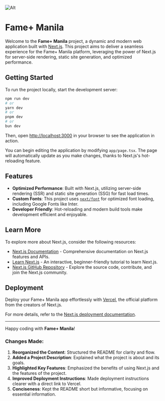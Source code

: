 ![Alt](https://repobeats.axiom.co/api/embed/be569667f97dd99a6e32e06c920dff70597115d3.svg "Repobeats analytics image")

# Fame+ Manila

Welcome to the **Fame+ Manila** project, a dynamic and modern web application built with [Next.js](https://nextjs.org/). This project aims to deliver a seamless experience for the Fame+ Manila platform, leveraging the power of Next.js for server-side rendering, static site generation, and optimized performance.

## Getting Started

To run the project locally, start the development server:

```bash
npm run dev
# or
yarn dev
# or
pnpm dev
# or
bun dev
```

Then, open [http://localhost:3000](http://localhost:3000) in your browser to see the application in action.

You can begin editing the application by modifying `app/page.tsx`. The page will automatically update as you make changes, thanks to Next.js's hot-reloading feature.

## Features

- **Optimized Performance**: Built with Next.js, utilizing server-side rendering (SSR) and static site generation (SSG) for fast load times.
- **Custom Fonts**: This project uses [`next/font`](https://nextjs.org/docs/basic-features/font-optimization) for optimized font loading, including Google Fonts like Inter.
- **Developer Friendly**: Hot-reloading and modern build tools make development efficient and enjoyable.

## Learn More

To explore more about Next.js, consider the following resources:

- [Next.js Documentation](https://nextjs.org/docs) - Comprehensive documentation on Next.js features and APIs.
- [Learn Next.js](https://nextjs.org/learn) - An interactive, beginner-friendly tutorial to learn Next.js.
- [Next.js GitHub Repository](https://github.com/vercel/next.js/) - Explore the source code, contribute, and join the Next.js community.

## Deployment

Deploy your Fame+ Manila app effortlessly with [Vercel](https://vercel.com/new?utm_medium=default-template&filter=next.js&utm_source=create-next-app&utm_campaign=create-next-app-readme), the official platform from the creators of Next.js.

For more details, refer to the [Next.js deployment documentation](https://nextjs.org/docs/deployment).

---

Happy coding with **Fame+ Manila**!

### Changes Made:

1. **Reorganized the Content**: Structured the README for clarity and flow.
2. **Added a Project Description**: Explained what the project is about and its goals.
3. **Highlighted Key Features**: Emphasized the benefits of using Next.js and the features of the project.
4. **Improved Deployment Instructions**: Made deployment instructions clearer with a direct link to Vercel.
5. **Conciseness**: Kept the README short but informative, focusing on essential information.


